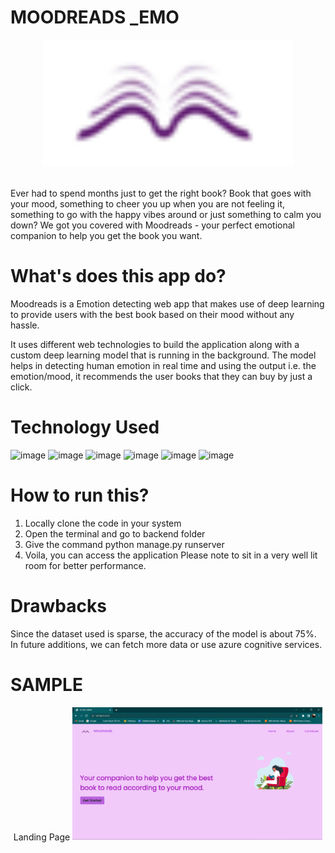 # MOODREADS _EMO
<p align="center">
<img src="https://github.com/ananyap18/Moodreads-emo/blob/main/Readme-Assets/Logo-Readme.png" alt="drawing" width="400"/>
</p>
</br>
Ever had to spend months just to get the right book? Book that goes with your mood, something to cheer you up when you are not feeling it, something to go with the happy vibes around or just something to calm you down? We got you covered with Moodreads - your perfect emotional companion to help you get the book you want.

# What's does this app do?

Moodreads is a Emotion detecting web app that makes use of deep learning to provide users with the best book based on their mood without any hassle.</br>

It uses different web technologies to build the application along with a custom deep learning model that is running in the background. The model helps in detecting human emotion in real time and using the output i.e. the emotion/mood, it recommends the user books that they can buy by just a click.

# Technology Used 
![image](https://img.shields.io/badge/Python-3776AB?style=for-the-badge&logo=python&logoColor=white)
![image](https://img.shields.io/badge/TensorFlow-FF6F00?style=for-the-badge&logo=TensorFlow&logoColor=white)
![image](https://img.shields.io/badge/Keras-D00000?style=for-the-badge&logo=Keras&logoColor=white)
![image](https://img.shields.io/badge/OpenCV-27338e?style=for-the-badge&logo=OpenCV&logoColor=white)
![image](https://img.shields.io/badge/Django-092E20?style=for-the-badge&logo=django&logoColor=white)
![image](https://img.shields.io/badge/Bootstrap-563D7C?style=for-the-badge&logo=bootstrap&logoColor=white)

# How to run this?
1. Locally clone the code in your system
2. Open the terminal and go to backend folder
3. Give the command python manage.py runserver
4. Voila, you can access the application
Please note to sit in a very well lit room for better performance.

# Drawbacks
Since the dataset used is sparse, the accuracy of the model is about 75%. In future additions, we can fetch more data or use azure cognitive services.

# SAMPLE
<p align="center">
Landing Page
<img src="https://github.com/ananyap18/Moodreads-emo/blob/main/Readme-Assets/Landing.png" alt="drawing" width="400"/>
